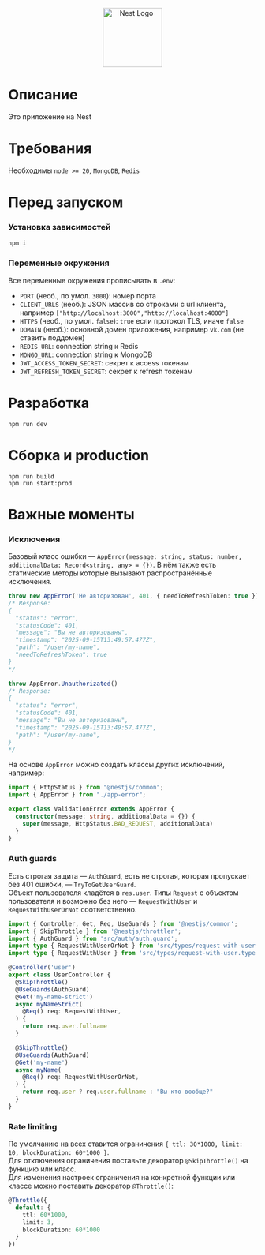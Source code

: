 <p align="center">
  <a href="http://nestjs.com/" target="blank"><img src="https://nestjs.com/img/logo-small.svg" width="120" alt="Nest Logo" /></a>
</p>

# Описание
Это приложение на Nest

# Требования

Необходимы `node >= 20`, `MongoDB`, `Redis`

# Перед запуском

### Установка зависимостей
```shell
npm i
```

### Переменные окружения
Все переменные окружения прописывать в `.env`:
- `PORT` (необ., по умол. `3000`): номер порта
- `CLIENT_URLS` (необ.): JSON массив со строками с url клиента, например `["http://localhost:3000","http://localhost:4000"]`
- `HTTPS` (необ., по умол. `false`): `true` если протокол TLS, иначе `false`
- `DOMAIN` (необ.): основной домен приложения, например `vk.com` (не ставить поддомен)
- `REDIS_URL`: connection string к Redis
- `MONGO_URL`: connection string к MongoDB
- `JWT_ACCESS_TOKEN_SECRET`: секрет к access токенам 
- `JWT_REFRESH_TOKEN_SECRET`: секрет к refresh токенам

# Разработка

```shell
npm run dev
```

# Сборка и production

```shell
npm run build
npm run start:prod
```

# Важные моменты

### Исключения
Базовый класс ошибки — `AppError(message: string, status: number, additionalData: Record<string, any> = {})`. В нём также есть статические методы которые вызывают распространённые исключения.
```ts
throw new AppError('Не авторизован', 401, { needToRefreshToken: true })
/* Response:
{
  "status": "error",
  "statusCode": 401,
  "message": "Вы не авторизованы",
  "timestamp": "2025-09-15T13:49:57.477Z",
  "path": "/user/my-name",
  "needToRefreshToken": true
}
*/

throw AppError.Unauthorizated()
/* Response:
{
  "status": "error",
  "statusCode": 401,
  "message": "Вы не авторизованы",
  "timestamp": "2025-09-15T13:49:57.477Z",
  "path": "/user/my-name",
}
*/
```

На основе `AppError` можно создать классы других исключений, например: 
```ts
import { HttpStatus } from "@nestjs/common";
import { AppError } from "./app-error";

export class ValidationError extends AppError {
  constructor(message: string, additionalData = {}) {
    super(message, HttpStatus.BAD_REQUEST, additionalData)
  }
}
```

### Auth guards
Есть строгая защита — `AuthGuard`, есть не строгая, которая пропускает без 401 ошибки, — `TryToGetUserGuard`.<br>
Объект пользователя кладётся в `res.user`. Типы `Request` с объектом пользователя и возможно без него — `RequestWithUser` и `RequestWithUserOrNot` соответственно.
```ts
import { Controller, Get, Req, UseGuards } from '@nestjs/common';
import { SkipThrottle } from '@nestjs/throttler';
import { AuthGuard } from 'src/auth/auth.guard';
import type { RequestWithUserOrNot } from 'src/types/request-with-user-or-not.type';
import type { RequestWithUser } from 'src/types/request-with-user.type';

@Controller('user')
export class UserController {
  @SkipThrottle()
  @UseGuards(AuthGuard)
  @Get('my-name-strict')
  async myNameStrict(
    @Req() req: RequestWithUser,
  ) {
    return req.user.fullname
  }

  @SkipThrottle()
  @UseGuards(AuthGuard)
  @Get('my-name')
  async myName(
    @Req() req: RequestWithUserOrNot,
  ) {
    return req.user ? req.user.fullname : "Вы кто вообще?"
  }
}
```

### Rate limiting
По умолчанию на всех ставится ограничения `{ ttl: 30*1000, limit: 10, blockDuration: 60*1000 }`.<br>
Для отключения ограничения поставьте декоратор `@SkipThrottle()` на функцию или класс.<br>
Для изменения настроек ограничения на конкретной функции или классе можно поставить декоратор `@Throttle()`:
```ts
@Throttle({
  default: {
    ttl: 60*1000,
    limit: 3,
    blockDuration: 60*1000
  }
})
```


